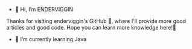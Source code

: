 - 👋 Hi, I’m ENDERVIGGIN

Thanks for visiting enderviggin's GitHub 👀, where I'll provide more good articles and good code. 
Hope you can learn more knowledge here!🌱

- 🌱 I’m currently learning Java

<!---
ENDERVIGGIN/ENDERVIGGIN is a ✨ special ✨ repository because its `README.md` (this file) appears on your GitHub profile.
You can click the Preview link to take a look at your changes.
--->
